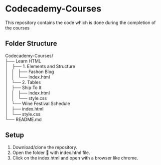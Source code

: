 # Codecademy-Courses

This repository contains the code which is done during the completion of the courses

## Folder Structure

Codecademy-Courses/ \
  ├── Learn HTML\
  │&emsp;├── 1. Elements and Structure\
  │   │   ├── Fashon Blog\
  │   │   └── Index.html\
  │   └── 2. Tables\
  │       ├── Ship To It\
  │       │   ├── index.html\
  │       │   └── style.css\
  │       └── Wine Festival Schedule\
  │           ├── index.html\
  │           └── style.css\
  └── README.md

## Setup

1. Download/clone the repository.
2. Open the folder 📁 with index.html file.
3. Click on the index.html and open with a browser like chrome.
